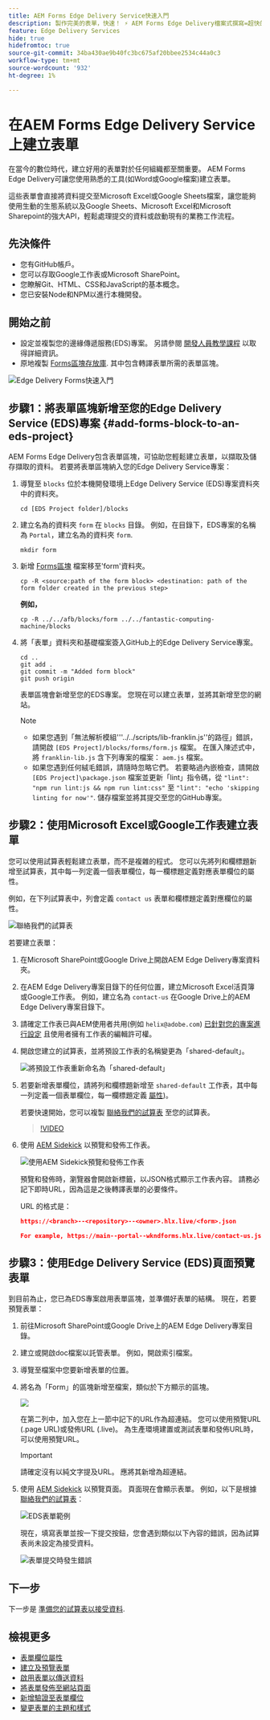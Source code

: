 ```yaml
---
title: AEM Forms Edge Delivery Service快速入門
description: 製作完美的表單，快速！ ⚡ AEM Forms Edge Delivery檔案式撰寫=超快的速度和SEO友善表單，適合更快樂的使用者和搜尋引擎。
feature: Edge Delivery Services
hide: true
hidefromtoc: true
source-git-commit: 34ba430ae9b40fc3bc675af20bbee2534c44a0c3
workflow-type: tm+mt
source-wordcount: '932'
ht-degree: 1%

---
```



# 在AEM Forms Edge Delivery Service上建立表單

在當今的數位時代，建立好用的表單對於任何組織都至關重要。 AEM Forms Edge Delivery可讓您使用熟悉的工具(如Word或Google檔案)建立表單。

這些表單會直接將資料提交至Microsoft Excel或Google Sheets檔案，讓您能夠使用生動的生態系統以及Google Sheets、Microsoft Excel和Microsoft Sharepoint的強大API，輕鬆處理提交的資料或啟動現有的業務工作流程。

## 先決條件

* 您有GitHub帳戶。
* 您可以存取Google工作表或Microsoft SharePoint。
* 您瞭解Git、HTML、CSS和JavaScript的基本概念。
* 您已安裝Node和NPM以進行本機開發。

## 開始之前

* 設定並複製您的邊緣傳遞服務(EDS)專案。 另請參閱 [開發人員教學課程](https://www.aem.live/developer/tutorial) 以取得詳細資訊。
* 原地複製 [Forms區塊存放庫](https://github.com/adobe/afb). 其中包含轉譯表單所需的表單區塊。

![Edge Delivery Forms快速入門](/help/edge/assets/getting-started-with-eds-forms.png)


## 步驟1：將表單區塊新增至您的Edge Delivery Service (EDS)專案 {#add-forms-block-to-an-eds-project}

AEM Forms Edge Delivery包含表單區塊，可協助您輕鬆建立表單，以擷取及儲存擷取的資料。 若要將表單區塊納入您的Edge Delivery Service專案：

1. 導覽至 `blocks` 位於本機開發環境上Edge Delivery Service (EDS)專案資料夾中的資料夾。


   ```Shell
   cd [EDS Project folder]/blocks
   ```

1. 建立名為的資料夾 `form` 在 `blocks` 目錄。 例如，在目錄下，EDS專案的名稱為 `Portal`，建立名為的資料夾 `form`.

   ```Shell
   mkdir form
   ```


1. 新增 [Forms區塊](https://github.com/adobe/afb/tree/main/blocks/form) 檔案移至&#39;form&#39;資料夾。

   ```shell
   cp -R <source:path of the form block> <destination: path of the form folder created in the previous step>
   ```

   **例如，**


   ```shell
   cp -R ../../afb/blocks/form ../../fantastic-computing-machine/blocks 
   ```



1. 將「表單」資料夾和基礎檔案簽入GitHub上的Edge Delivery Service專案。

   ```Shell
   cd ..
   git add .
   git commit -m "Added form block"
   git push origin
   ```

   表單區塊會新增至您的EDS專案。 您現在可以建立表單，並將其新增至您的網站。

   >[!NOTE]
   >
   > * 如果您遇到「無法解析模組&#39;&#39;&#39;../../scripts/lib-franklin.js&#39;&#39;的路徑」錯誤，請開啟 `[EDS Project]/blocks/forms/form.js` 檔案。 在匯入陳述式中，將 `franklin-lib.js` 含下列專案的檔案： `aem.js` 檔案。
   > * 如果您遇到任何絨毛錯誤，請隨時忽略它們。 若要略過內嵌檢查，請開啟 `[EDS Project]\package.json` 檔案並更新「lint」指令碼，從 `"lint": "npm run lint:js && npm run lint:css"` 至 `"lint": "echo 'skipping linting for now'"`. 儲存檔案並將其提交至您的GitHub專案。

## 步驟2：使用Microsoft Excel或Google工作表建立表單

您可以使用試算表輕鬆建立表單，而不是複雜的程式。 您可以先將列和欄標題新增至試算表，其中每一列定義一個表單欄位，每一欄標題定義對應表單欄位的屬性。

例如，在下列試算表中，列會定義 `contact us` 表單和欄標題定義對應欄位的屬性。

![聯絡我們的試算表](/help/edge/assets/contact-us-form-spreadsheet.png)

若要建立表單：

1. 在Microsoft SharePoint或Google Drive上開啟AEM Edge Delivery專案資料夾。

1. 在AEM Edge Delivery專案目錄下的任何位置，建立Microsoft Excel活頁簿或Google工作表。 例如，建立名為 `contact-us` 在Google Drive上的AEM Edge Delivery專案目錄下。

1. 請確定工作表已與AEM使用者共用(例如 `helix@adobe.com`) [已針對您的專案進行設定](https://www.aem.live/docs/setup-customer-sharepoint) 且使用者擁有工作表的編輯許可權。

1. 開啟您建立的試算表，並將預設工作表的名稱變更為「shared-default」。

   ![將預設工作表重新命名為「shared-default」](/help/edge/assets/rename-sheet-to-shared-default.png)

1. 若要新增表單欄位，請將列和欄標題新增至 `shared-default` 工作表，其中每一列定義一個表單欄位，每一欄標題定義 [屬性](/help/edge/docs/forms/eds-form-field-properties))。

   若要快速開始，您可以複製 [聯絡我們的試算表](https://docs.google.com/spreadsheets/d/12jvYjo1a3GOV30IqPY6_7YaCQtUmzWpFhoiOHDcjB28/edit?usp=drive_link) 至您的試算表。

   >[!VIDEO](https://video.tv.adobe.com/v/3427468?quality=12&learn=on)

1. 使用 [AEM Sidekick](https://www.aem.live/developer/tutorial#preview-and-publish-your-content) 以預覽和發佈工作表。

   ![使用AEM Sidekick預覽和發佈工作表](/help/edge/assets/preview-form.png)

   預覽和發佈時，瀏覽器會開啟新標籤，以JSON格式顯示工作表內容。 請務必記下即時URL，因為這是之後轉譯表單的必要條件。

   URL 的格式是：

   ```JSON
   https://<branch>--<repository>--<owner>.hlx.live/<form>.json
   
   For example, https://main--portal--wkndforms.hlx.live/contact-us.json
   ```



## 步驟3：使用Edge Delivery Service (EDS)頁面預覽表單

到目前為止，您已為EDS專案啟用表單區塊，並準備好表單的結構。 現在，若要預覽表單：

1. 前往Microsoft SharePoint或Google Drive上的AEM Edge Delivery專案目錄。

1. 建立或開啟doc檔案以託管表單。 例如，開啟索引檔案。

1. 導覽至檔案中您要新增表單的位置。

1. 將名為「Form」的區塊新增至檔案，類似於下方顯示的區塊。

   ![](/help/edge/assets/form-block-in-sites-page-example.png)

   在第二列中，加入您在上一節中記下的URL作為超連結。 您可以使用預覽URL (.page URL)或發佈URL (.live)。 為生產環境建置或測試表單和發佈URL時，可以使用預覽URL。

   >[!IMPORTANT]
   >
   >
   > 請確定沒有以純文字提及URL。 應將其新增為超連結。

1. 使用 [AEM Sidekick](https://www.aem.live/developer/tutorial#preview-and-publish-your-content) 以預覽頁面。 頁面現在會顯示表單。 例如，以下是根據 [聯絡我們的試算表](https://docs.google.com/spreadsheets/d/12jvYjo1a3GOV30IqPY6_7YaCQtUmzWpFhoiOHDcjB28/edit?usp=drive_link)：


   ![EDS表單範例](/help/edge/assets/eds-form.png)

   現在，填寫表單並按一下提交按鈕，您會遇到類似以下內容的錯誤，因為試算表尚未設定為接受資料。

   ![表單提交時發生錯誤](/help/edge/assets/form-error.png)

## 下一步

下一步是 [準備您的試算表以接受資料](/help/edge/docs/forms/submit-forms.md).



## 檢視更多

* [表單欄位屬性](/help/edge/docs/forms/eds-form-field-properties)
* [建立及預覽表單](/help/edge/docs/forms/create-forms.md)
* [啟用表單以傳送資料](/help/edge/docs/forms/submit-forms.md)
* [將表單發佈至網站頁面](/help/edge/docs/forms/publish-eds-forms.md)
* [新增驗證至表單欄位](/help/edge/docs/forms/validate-forms.md)
* [變更表單的主題和樣式](/help/edge/docs/forms/style-theme-forms.md)
